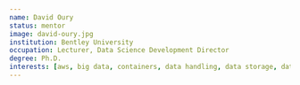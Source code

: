 ```yaml
---
name: David Oury
status: mentor
image: david-oury.jpg
institution: Bentley University
occupation: Lecturer, Data Science Development Director
degree: Ph.D.
interests: [aws, big data, containers, data handling, data storage, data wrangling, docker, gpus, internet, machine learning, parallelism, parallelization, programming, programming best practices, python, r, tensorflow, unix, environment]
---
```

